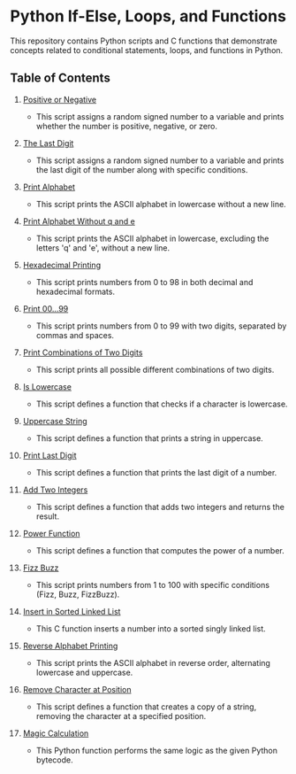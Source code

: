# Python If-Else, Loops, and Functions

This repository contains Python scripts and C functions that demonstrate concepts related to conditional statements, loops, and functions in Python.

## Table of Contents

1. [Positive or Negative](./0-positive_or_negative.py)
   - This script assigns a random signed number to a variable and prints whether the number is positive, negative, or zero.

2. [The Last Digit](./1-last_digit.py)
   - This script assigns a random signed number to a variable and prints the last digit of the number along with specific conditions.

3. [Print Alphabet](./2-print_alphabet.py)
   - This script prints the ASCII alphabet in lowercase without a new line.

4. [Print Alphabet Without q and e](./3-print_alphabt.py)
   - This script prints the ASCII alphabet in lowercase, excluding the letters 'q' and 'e', without a new line.

5. [Hexadecimal Printing](./4-print_hexa.py)
   - This script prints numbers from 0 to 98 in both decimal and hexadecimal formats.

6. [Print 00...99](./5-print_comb2.py)
   - This script prints numbers from 0 to 99 with two digits, separated by commas and spaces.

7. [Print Combinations of Two Digits](./6-print_comb3.py)
   - This script prints all possible different combinations of two digits.

8. [Is Lowercase](./7-islower.py)
   - This script defines a function that checks if a character is lowercase.

9. [Uppercase String](./8-uppercase.py)
   - This script defines a function that prints a string in uppercase.

10. [Print Last Digit](./9-print_last_digit.py)
    - This script defines a function that prints the last digit of a number.

11. [Add Two Integers](./10-add.py)
    - This script defines a function that adds two integers and returns the result.

12. [Power Function](./11-pow.py)
    - This script defines a function that computes the power of a number.

13. [Fizz Buzz](./12-fizzbuzz.py)
    - This script prints numbers from 1 to 100 with specific conditions (Fizz, Buzz, FizzBuzz).

14. [Insert in Sorted Linked List](./13-insert_number.c)
    - This C function inserts a number into a sorted singly linked list.

15. [Reverse Alphabet Printing](./100-print_tebahpla.py)
    - This script prints the ASCII alphabet in reverse order, alternating lowercase and uppercase.

16. [Remove Character at Position](./101-remove_char_at.py)
    - This script defines a function that creates a copy of a string, removing the character at a specified position.

17. [Magic Calculation](./102-magic_calculation.py)
    - This Python function performs the same logic as the given Python bytecode.

